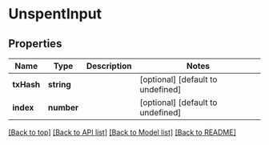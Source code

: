 # UnspentInput

## Properties

|Name | Type | Description | Notes|
|------------ | ------------- | ------------- | -------------|
|**txHash** | **string** |  | [optional] [default to undefined]|
|**index** | **number** |  | [optional] [default to undefined]|




[[Back to top]](#) [[Back to API list]](../../README.md#documentation-for-api-endpoints) [[Back to Model list]](../../README.md#documentation-for-models) [[Back to README]](../../README.md)
